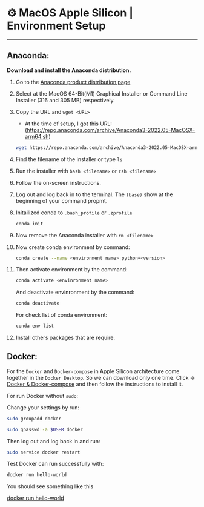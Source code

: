 # ⚙ MacOS Apple Silicon | Environment Setup
---

## Anaconda:

**Download and install the Anaconda distribution.**
1. Go to the [Anaconda product distribution page](https://www.anaconda.com/products/distribution)
2. Select at the MacOS 64-Bit(M1) Graphical Installer or Command Line Installer (316 and 305 MB) respectively.
3. Copy the URL and `wget <URL>`
    - At the time of setup, I got this URL:
      (https://repo.anaconda.com/archive/Anaconda3-2022.05-MacOSX-arm64.sh)
      
   ````zsh
   wget https://repo.anaconda.com/archive/Anaconda3-2022.05-MacOSX-arm64.sh
   ````
   
4. Find the filename of the installer or type `ls`
5. Run the installer with `bash <filename>` or `zsh <filename>`
6. Follow the on-screen instructions.
7. Log out and log back in to the terminal. The `(base)` show at the beginning of your command propmt.
8. Initailized conda to `.bash_profile` or `.zprofile`
  
   ````zsh
   conda init
   ````
   
10. Now remove the Anaconda installer with `rm <filename>`
11. Now create conda environment by command:

    ````zsh
    conda create --name <environment name> python=<version>
    ````
    
12. Then activate environment by the command:

    ````zsh
    conda activate <envinronment name>
    ````
    
    And deactivate envinronment by the command:
    
    ````zsh
    conda deactivate
    ````
    
    For check list of conda environment:
    
    ````zsh
    conda env list
    ````
 
13. Install others packages that are require.


## Docker:

For the `Docker` and `Docker-compose` in Apple Silicon architecture come together in the `Docker Desktop`. So we can download only one time.
Click &#8594; [Docker & Docker-compose](https://www.docker.com/products/docker-desktop/) and then follow the instructions to install it.

For run Docker without `sudo`:

Change your settings by run:

````zsh
sudo groupadd docker
````

````zsh
sudo gpasswd -a $USER docker
````

Then log out and log back in and run:

````zsh
sudo service docker restart
````

Test Docker can run successfully with:

````zsh
docker run hello-world
````

You should see something like this

[docker run hello-world](https://github.com/surawut-jirasaktavee/course-mlops-zoomcamp/blob/main/local-host/01-intro/images/Screen%20Shot%202565-06-18%20at%2022.23.29.png)
